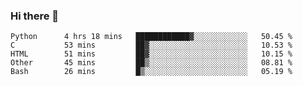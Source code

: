 ### Hi there 👋
<!--START_SECTION:waka-->

```text
Python      4 hrs 18 mins   ████████████▓░░░░░░░░░░░░   50.45 %
C           53 mins         ██▓░░░░░░░░░░░░░░░░░░░░░░   10.53 %
HTML        51 mins         ██▓░░░░░░░░░░░░░░░░░░░░░░   10.15 %
Other       45 mins         ██▒░░░░░░░░░░░░░░░░░░░░░░   08.81 %
Bash        26 mins         █▒░░░░░░░░░░░░░░░░░░░░░░░   05.19 %
```

<!--END_SECTION:waka-->

<!--
**YoganshSharma/YoganshSharma** is a ✨ _special_ ✨ repository because its `README.md` (this file) appears on your GitHub profile.

Here are some ideas to get you started:

- 🔭 I’m currently working on ...
- 🌱 I’m currently learning ...
- 👯 I’m looking to collaborate on ...
- 🤔 I’m looking for help with ...
- 💬 Ask me about ...
- 📫 How to reach me: ...
- 😄 Pronouns: ...
- ⚡ Fun fact: ...
-->
